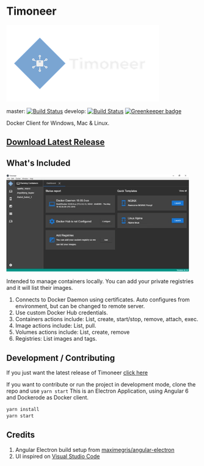 # Timoneer

![Timoneer](/resources/logo_transparent.png "Timoneer")

master:
[![Build Status](https://travis-ci.org/leonardochaia/timoneer.svg?branch=master)](https://travis-ci.org/leonardochaia/timoneer)
develop:
[![Build Status](https://travis-ci.org/leonardochaia/timoneer.svg?branch=develop)](https://travis-ci.org/leonardochaia/timoneer) [![Greenkeeper badge](https://badges.greenkeeper.io/leonardochaia/timoneer.svg)](https://greenkeeper.io/)

Docker Client for Windows, Mac & Linux.

## [Download Latest Release](https://github.com/leonardochaia/timoneer/releases/latest)


## What's Included

![Timoneer](/resources/preview.gif "Timoneer")

Intended to manage containers locally. You can add your private registries and it will list their images.

1. Connects to Docker Daemon using certificates.
   Auto configures from environment, but can be changed to remote server.
1. Use custom Docker Hub credentials.
1. Containers actions include: List, create, start/stop, remove, attach, exec.
1. Image actions include: List, pull.
1. Volumes actions include: List, create, remove
1. Registries: List images and tags.

## Development / Contributing

If you just want the latest release of Timoneer [click here](https://github.com/leonardochaia/timoneer/releases/latest)

If you want to contribute or run the project in development mode, clone the repo and use `yarn start`
This is an Electron Application, using Angular 6 and Dockerode as Docker client.

```bash
yarn install
yarn start
```

## Credits

1. Angular Electron build setup from [maximegris/angular-electron](https://github.com/maximegris/angular-electron)
1. UI inspired on [Visual Studio Code](https://github.com/Microsoft/vscode/)